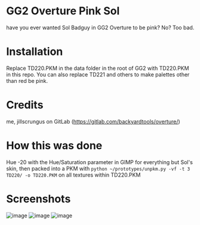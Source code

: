 # GG2 Overture Pink Sol
have you ever wanted Sol Badguy in GG2 Overture to be pink? No? Too bad.

# Installation
Replace TD220.PKM in the data folder in the root of GG2 with TD220.PKM in this repo. You can also replace TD221 and others to make palettes other than red be pink.

# Credits
me, jillscrungus on GitLab (https://gitlab.com/backyardtools/overture/)

# How this was done
Hue -20 with the Hue/Saturation parameter in GIMP for everything but Sol's skin, then packed into a PKM with ```python ~/prototypes/unpkm.py -vf -t 3 TD220/ -o TD220.PKM``` on all textures within TD220.PKM

# Screenshots
![image](https://github.com/youmukonpaku1337/gg2-overture-pink-sol/assets/50289495/e27a17eb-4418-4183-a087-587f82f3cc61)
![image](https://github.com/youmukonpaku1337/gg2-overture-pink-sol/assets/50289495/e6418810-ce46-47e2-a034-72cb1355baeb)
![image](https://github.com/youmukonpaku1337/gg2-overture-pink-sol/assets/50289495/edcc24f1-9451-40e5-8975-31b3303c821c)
